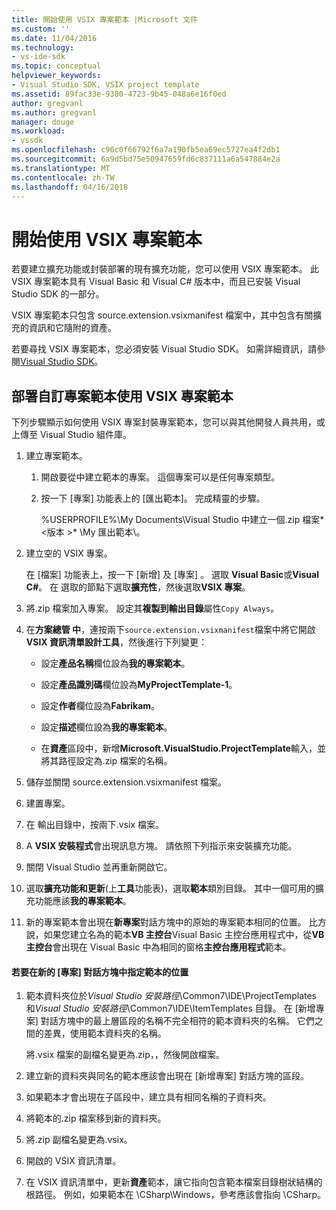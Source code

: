 ```yaml
---
title: 開始使用 VSIX 專案範本 |Microsoft 文件
ms.custom: ''
ms.date: 11/04/2016
ms.technology:
- vs-ide-sdk
ms.topic: conceptual
helpviewer_keywords:
- Visual Studio SDK, VSIX project template
ms.assetid: 89fac33e-9380-4723-9b45-048a6e16f0ed
author: gregvanl
ms.author: gregvanl
manager: douge
ms.workload:
- vssdk
ms.openlocfilehash: c96c0f66792f6a7a190fb5ea69ec5727ea4f2db1
ms.sourcegitcommit: 6a9d5bd75e50947659fd6c837111a6a547884e2a
ms.translationtype: MT
ms.contentlocale: zh-TW
ms.lasthandoff: 04/16/2018
---
```

# <a name="getting-started-with-the-vsix-project-template"></a>開始使用 VSIX 專案範本
若要建立擴充功能或封裝部署的現有擴充功能，您可以使用 VSIX 專案範本。 此 VSIX 專案範本具有 Visual Basic 和 Visual C# 版本中，而且已安裝 Visual Studio SDK 的一部分。  
  
 VSIX 專案範本只包含 source.extension.vsixmanifest 檔案中，其中包含有關擴充的資訊和它隨附的資產。  
  
 若要尋找 VSIX 專案範本，您必須安裝 Visual Studio SDK。 如需詳細資訊，請參閱[Visual Studio SDK](../extensibility/visual-studio-sdk.md)。  
  
## <a name="deploying-a-custom-project-template-using-the-vsix-project-template"></a>部署自訂專案範本使用 VSIX 專案範本  
 下列步驟顯示如何使用 VSIX 專案封裝專案範本，您可以與其他開發人員共用，或上傳至 Visual Studio 組件庫。  
  
1.  建立專案範本。  
  
    1.  開啟要從中建立範本的專案。 這個專案可以是任何專案類型。  
  
    2.  按一下 [專案] 功能表上的 [匯出範本]。 完成精靈的步驟。  
  
         %USERPROFILE%\My Documents\Visual Studio 中建立一個.zip 檔案*\<版本 >* \My 匯出範本\\。  
  
2.  建立空的 VSIX 專案。  
  
     在 [檔案]  功能表上，按一下 [新增]  及 [專案] 。 選取  **Visual Basic**或**Visual C#**。 在 選取的節點下選取**擴充性**，然後選取**VSIX 專案**。  
  
3.  將.zip 檔案加入專案。 設定其**複製到輸出目錄**屬性`Copy Always`。  
  
4.  在**方案總管 中**，連按兩下`source.extension.vsixmanifest`檔案中將它開啟**VSIX 資訊清單設計工具**，然後進行下列變更：  
  
    -   設定**產品名稱**欄位設為**我的專案範本**。  
  
    -   設定**產品識別碼**欄位設為**MyProjectTemplate-1**。  
  
    -   設定**作者**欄位設為**Fabrikam**。  
  
    -   設定**描述**欄位設為**我的專案範本**。  
  
    -   在**資產**區段中，新增**Microsoft.VisualStudio.ProjectTemplate**輸入，並將其路徑設定為.zip 檔案的名稱。  
  
5.  儲存並關閉 source.extension.vsixmanifest 檔案。  
  
6.  建置專案。  
  
7.  在 輸出目錄中，按兩下.vsix 檔案。  
  
8.  A **VSIX 安裝程式**會出現訊息方塊。 請依照下列指示來安裝擴充功能。  
  
9. 關閉 Visual Studio 並再重新開啟它。  
  
10. 選取**擴充功能和更新**(上**工具**功能表)，選取**範本**類別目錄。 其中一個可用的擴充功能應該**我的專案範本**。  
  
11. 新的專案範本會出現在**新專案**對話方塊中的原始的專案範本相同的位置。 比方說，如果您建立名為的範本**VB 主控台**Visual Basic 主控台應用程式中，從**VB 主控台**會出現在 Visual Basic 中為相同的窗格**主控台應用程式**範本。  
  
#### <a name="to-specify-the-location-of-the-template-in-the-new-project-dialog-box"></a>若要在新的 [專案] 對話方塊中指定範本的位置  
  
1.  範本資料夾位於*Visual Studio 安裝路徑*\Common7\IDE\ProjectTemplates 和*Visual Studio 安裝路徑*\Common7\IDE\ItemTemplates 目錄。 在 [新增專案] 對話方塊中的最上層區段的名稱不完全相符的範本資料夾的名稱。 它們之間的差異，使用範本資料夾的名稱。  
  
     將.vsix 檔案的副檔名變更為.zip，，然後開啟檔案。  
  
2.  建立新的資料夾與同名的範本應該會出現在 [新增專案] 對話方塊的區段。  
  
3.  如果範本才會出現在子區段中，建立具有相同名稱的子資料夾。  
  
4.  將範本的.zip 檔案移到新的資料夾。  
  
5.  將.zip 副檔名變更為.vsix。  
  
6.  開啟的 VSIX 資訊清單。  
  
7.  在 VSIX 資訊清單中，更新**資產**範本，讓它指向包含範本檔案目錄樹狀結構的根路徑。 例如，如果範本在 \CSharp\Windows，參考應該會指向 \CSharp。